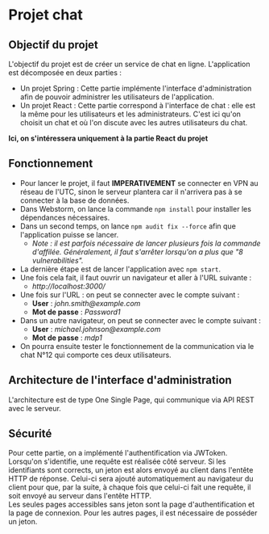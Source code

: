 # Projet chat

## Objectif du projet

L'objectif du projet est de créer un service de chat en ligne. L'application est décomposée en deux parties :
- Un projet Spring : Cette partie implémente l'interface d'administration afin de pouvoir administrer les utilisateurs de l'application.
- Un projet React : Cette partie correspond à l'interface de chat : elle est la même pour les utilisateurs et les administrateurs. C'est ici qu'on choisit un chat et où l'on discute avec les autres utilisateurs du chat.

**Ici, on s'intéressera uniquement à la partie React du projet**

## Fonctionnement

- Pour lancer le projet, il faut **IMPERATIVEMENT** se connecter en VPN au réseau de l'UTC, sinon le serveur plantera car il n'arrivera pas à se connecter à la base de données.
- Dans Webstorm, on lance la commande `npm install` pour installer les dépendances nécessaires.
- Dans un second temps, on lance `npm audit fix --force` afin que l'application puisse se lancer.
  - _Note : il est parfois nécessaire de lancer plusieurs fois la commande d'affilée. Généralement, il faut s'arrêter lorsqu'on a plus que "8 vulnerabilities"._
- La dernière étape est de lancer l'application avec `npm start`.
- Une fois cela fait, il faut ouvrir un navigateur et aller à l'URL suivante :
  - _http://localhost:3000/_
- Une fois sur l'URL : on peut se connecter avec le compte suivant :
  - **User** : _john.smith@example.com_
  - **Mot de passe** : _Password1_
- Dans un autre navigateur, on peut se connecter avec le compte suivant :
  - **User** : _michael.johnson@example.com_
  - **Mot de passe** : _mdp1_
- On pourra ensuite tester le fonctionnement de la communication via le chat N°12 qui comporte ces deux utilisateurs.

## Architecture de l'interface d'administration

L'architecture est de type One Single Page, qui communique via API REST avec le serveur.

## Sécurité

Pour cette partie, on a implémenté l'authentification via JWToken. Lorsqu'on s'identifie, une requête est réalisée côté serveur. Si les identifiants sont corrects, un jeton est alors envoyé au client dans l'entête HTTP de réponse. Celui-ci sera ajouté automatiquement au navigateur du client pour que, par la suite, à chaque fois que celui-ci fait une requête, il soit envoyé au serveur dans l'entête HTTP.  
Les seules pages accessibles sans jeton sont la page d'authentification et la page de connexion. Pour les autres pages, il est nécessaire de posséder un jeton.
